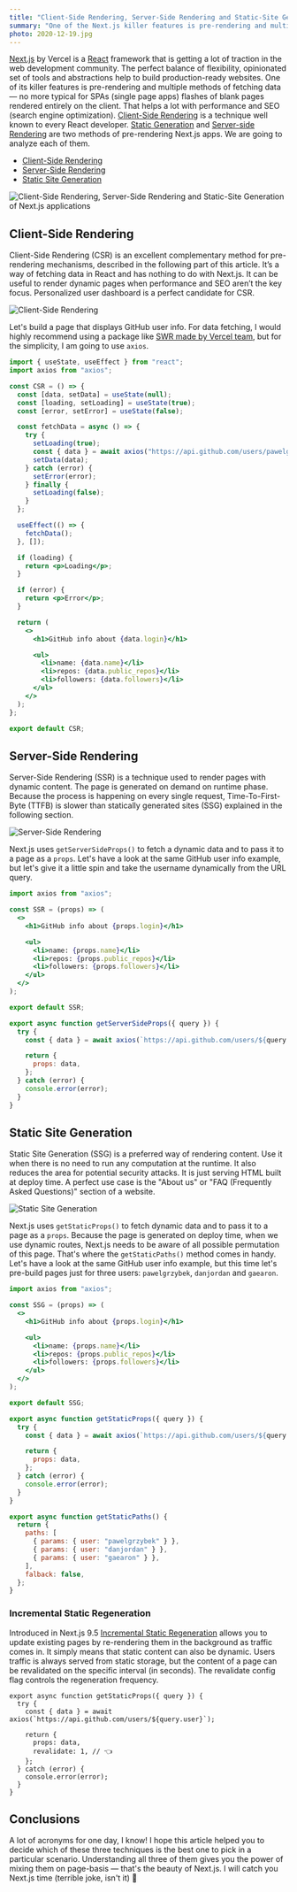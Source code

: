 ```yaml
---
title: "Client-Side Rendering, Server-Side Rendering and Static-Site Generation of Next.js applications explained"
summary: "One of the Next.js killer features is pre-rendering and multiple methods of fetching data. Understanding all three of them gives you the power of mixing them on page-basis — that's the beauty of Next.js."
photo: 2020-12-19.jpg
---
```


[Next.js](https://nextjs.org) by Vercel is a [React](https://reactjs.org) framework that is getting a lot of traction in the web development community. The perfect balance of flexibility, opinionated set of tools and abstractions help to build production-ready websites. One of its killer features is pre-rendering and multiple methods of fetching data — no more typical for SPAs (single page apps) flashes of blank pages rendered entirely on the client. That helps a lot with performance and SEO (search engine optimization). [Client-Side Rendering](https://nextjs.org/docs/basic-features/data-fetching#fetching-data-on-the-client-side) is a technique well known to every React developer. [Static Generation](https://nextjs.org/docs/basic-features/pages#static-generation-recommended) and [Server-side Rendering](https://nextjs.org/docs/basic-features/pages#server-side-rendering) are two methods of pre-rendering Next.js apps. We are going to analyze each of them.

- [Client-Side Rendering](#client-side-rendering)
- [Server-Side Rendering](#server-side-rendering)
- [Static Site Generation](#static-site-generation)

![Client-Side Rendering, Server-Side Rendering and Static-Site Generation of Next.js applications](2020-12-19-1.jpg)

## Client-Side Rendering

Client-Side Rendering (CSR) is an excellent complementary method for pre-rendering mechanisms, described in the following part of this article. It’s a way of fetching data in React and has nothing to do with Next.js. It can be useful to render dynamic pages when performance and SEO aren’t the key focus. Personalized user dashboard is a perfect candidate for CSR.

![Client-Side Rendering](2020-12-19-2.jpg)

Let's build a page that displays GitHub user info. For data fetching, I would highly recommend using a package like [SWR made by Vercel team](https://swr.vercel.app), but for the simplicity, I am going to use `axios`.

```jsx
import { useState, useEffect } from "react";
import axios from "axios";

const CSR = () => {
  const [data, setData] = useState(null);
  const [loading, setLoading] = useState(true);
  const [error, setError] = useState(false);

  const fetchData = async () => {
    try {
      setLoading(true);
      const { data } = await axios("https://api.github.com/users/pawelgrzybek");
      setData(data);
    } catch (error) {
      setError(error);
    } finally {
      setLoading(false);
    }
  };

  useEffect(() => {
    fetchData();
  }, []);

  if (loading) {
    return <p>Loading</p>;
  }

  if (error) {
    return <p>Error</p>;
  }

  return (
    <>
      <h1>GitHub info about {data.login}</h1>

      <ul>
        <li>name: {data.name}</li>
        <li>repos: {data.public_repos}</li>
        <li>followers: {data.followers}</li>
      </ul>
    </>
  );
};

export default CSR;
```

## Server-Side Rendering

Server-Side Rendering (SSR) is a technique used to render pages with dynamic content. The page is generated on demand on runtime phase. Because the process is happening on every single request, Time-To-First-Byte (TTFB) is slower than statically generated sites (SSG) explained in the following section.

![Server-Side Rendering](2020-12-19-3.jpg)

Next.js uses `getServerSideProps()` to fetch a dynamic data and to pass it to a page as a `props`. Let's have a look at the same GitHub user info example, but let's give it a little spin and take the username dynamically from the URL query.

```jsx
import axios from "axios";

const SSR = (props) => (
  <>
    <h1>GitHub info about {props.login}</h1>

    <ul>
      <li>name: {props.name}</li>
      <li>repos: {props.public_repos}</li>
      <li>followers: {props.followers}</li>
    </ul>
  </>
);

export default SSR;

export async function getServerSideProps({ query }) {
  try {
    const { data } = await axios(`https://api.github.com/users/${query.user}`);

    return {
      props: data,
    };
  } catch (error) {
    console.error(error);
  }
}
```

## Static Site Generation

Static Site Generation (SSG) is a preferred way of rendering content. Use it when there is no need to run any computation at the runtime. It also reduces the area for potential security attacks. It is just serving HTML built at deploy time. A perfect use case is the "About us" or "FAQ (Frequently Asked Questions)" section of a website.

![Static Site Generation](2020-12-19-4.jpg)

Next.js uses `getStaticProps()` to fetch dynamic data and to pass it to a page as a `props`. Because the page is generated on deploy time, when we use dynamic routes, Next.js needs to be aware of all possible permutation of this page. That's where the `getStaticPaths()` method comes in handy. Let's have a look at the same GitHub user info example, but this time let's pre-build pages just for three users: `pawelgrzybek`, `danjordan` and `gaearon`.

```jsx
import axios from "axios";

const SSG = (props) => (
  <>
    <h1>GitHub info about {props.login}</h1>

    <ul>
      <li>name: {props.name}</li>
      <li>repos: {props.public_repos}</li>
      <li>followers: {props.followers}</li>
    </ul>
  </>
);

export default SSG;

export async function getStaticProps({ query }) {
  try {
    const { data } = await axios(`https://api.github.com/users/${query.user}`);

    return {
      props: data,
    };
  } catch (error) {
    console.error(error);
  }
}

export async function getStaticPaths() {
  return {
    paths: [
      { params: { user: "pawelgrzybek" } },
      { params: { user: "danjordan" } },
      { params: { user: "gaearon" } },
    ],
    falback: false,
  };
}
```

### Incremental Static Regeneration

Introduced in Next.js 9.5 [Incremental Static Regeneration](https://nextjs.org/docs/basic-features/data-fetching#incremental-static-regeneration) allows you to update existing pages by re-rendering them in the background as traffic comes in. It simply means that static content can also be dynamic. Users traffic is always served from static storage, but the content of a page can be revalidated on the specific interval (in seconds). The revalidate config flag controls the regeneration frequency.

```
export async function getStaticProps({ query }) {
  try {
    const { data } = await axios(`https://api.github.com/users/${query.user}`);

    return {
      props: data,
      revalidate: 1, // 👈
    };
  } catch (error) {
    console.error(error);
  }
}
```

## Conclusions

A lot of acronyms for one day, I know! I hope this article helped you to decide which of these three techniques is the best one to pick in a particular scenario. Understanding all three of them gives you the power of mixing them on page-basis — that's the beauty of Next.js. I will catch you Next.js time (terrible joke, isn't it) 👋
